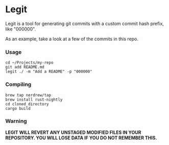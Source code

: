 # Legit

Legit is a tool for generating git commits with a custom commit hash prefix, like "000000".

As an example, take a look at a few of the commits in this repo.

### Usage

```shell
cd ~/Projects/my-repo
git add README.md
legit ./ -m "Add a README" -p "000000"
```

### Compiling

```shell
brew tap nerdrew/tap
brew install rust-nightly
cd cloned_directory
cargo build
```

### Warning

__LEGIT WILL REVERT ANY UNSTAGED MODIFIED FILES IN YOUR REPOSITORY.  YOU WILL LOSE DATA IF YOU DO NOT REMEMBER THIS.__
